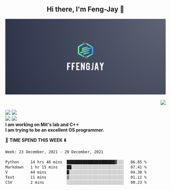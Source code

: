 <h2 align="center"> Hi there, I'm Feng-Jay 👋 </h2>  

![](https://github.com/Feng-Jay/DataStruct/blob/master/Image/1.png)  

<img align="right" src="https://github-readme-stats.vercel.app/api?username=Feng-Jay&show_icons=true&icon_color=CE1D2D&text_color=718096&bg_color=ffffff&hide_title=true" />


&emsp;

![](https://visitor-badge.glitch.me/badge?page_id=Feng-Jay.readme)
![](https://img.shields.io/badge/Concentrate-Cpp-blue)  
![](https://img.shields.io/badge/Rust-primer-orange)
![](https://img.shields.io/badge/Target-OS-9cf)  
**I am working on Mit's lab and C++**  
**I am trying to be an excellent OS programmer.**  


📘 **TIME SPEND THIS WEEK ⬇️**
<!--START_SECTION:waka-->
```text
Week: 23 December, 2021 - 29 December, 2021

Python     14 hrs 46 mins  █████████████████████▓░░░   86.85 % 
Markdown   1 hr 15 mins    ██░░░░░░░░░░░░░░░░░░░░░░░   07.41 % 
V          44 mins         █░░░░░░░░░░░░░░░░░░░░░░░░   04.38 % 
Text       11 mins         ▒░░░░░░░░░░░░░░░░░░░░░░░░   01.12 % 
CSV        2 mins          ░░░░░░░░░░░░░░░░░░░░░░░░░   00.23 % 
```
<!--END_SECTION:waka-->
